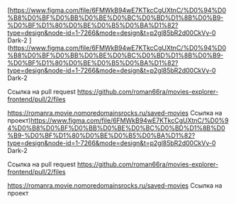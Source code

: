 [https://www.figma.com/file/6FMWkB94wE7KTkcCgUXtnC/%D0%94%D0%B8%D0%BF%D0%BB%D0%BE%D0%BC%D0%BD%D1%8B%D0%B9-%D0%BF%D1%80%D0%BE%D0%B5%D0%BA%D1%82?type=design&node-id=1-7266&mode=design&t=p2gl85bR2d00CkVy-0 
Dark-2
](https://www.figma.com/file/6FMWkB94wE7KTkcCgUXtnC/%D0%94%D0%B8%D0%BF%D0%BB%D0%BE%D0%BC%D0%BD%D1%8B%D0%B9-%D0%BF%D1%80%D0%BE%D0%B5%D0%BA%D1%82?type=design&node-id=1-7266&mode=design&t=p2gl85bR2d00CkVy-0 Dark-2

Ссылка на pull request https://github.com/roman66ra/movies-explorer-frontend/pull/2/files

https://romanra.movie.nomoredomainsrocks.ru/saved-movies Ссылка на проект)https://www.figma.com/file/6FMWkB94wE7KTkcCgUXtnC/%D0%94%D0%B8%D0%BF%D0%BB%D0%BE%D0%BC%D0%BD%D1%8B%D0%B9-%D0%BF%D1%80%D0%BE%D0%B5%D0%BA%D1%82?type=design&node-id=1-7266&mode=design&t=p2gl85bR2d00CkVy-0 Dark-2

Ссылка на pull request https://github.com/roman66ra/movies-explorer-frontend/pull/2/files

https://romanra.movie.nomoredomainsrocks.ru/saved-movies Ссылка на проект
